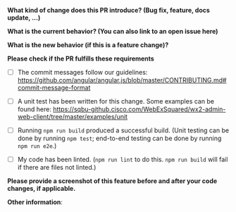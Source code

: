 **What kind of change does this PR introduce? (Bug fix, feature, docs update, ...)**



**What is the current behavior? (You can also link to an open issue here)**



**What is the new behavior (if this is a feature change)?**



**Please check if the PR fulfills these requirements**
- [ ] The commit messages follow our guidelines: https://github.com/angular/angular.js/blob/master/CONTRIBUTING.md#commit-message-format
- [ ] A unit test has been written for this change. Some examples can be found here: https://sqbu-github.cisco.com/WebExSquared/wx2-admin-web-client/tree/master/examples/unit
- [ ] Running `npm run build` produced a successful build. (Unit testing can be done by running `npm test`; end-to-end testing can be done by running `npm run e2e`.)
- [ ] My code has been linted. (`npm run lint` to do this. `npm run build` will fail if there are files not linted.)


**Please provide a screenshot of this feature before and after your code changes, if applicable.**



**Other information**:
